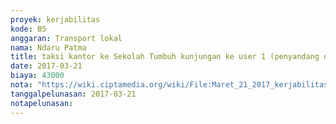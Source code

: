 ```yaml
---
proyek: kerjabilitas
kode: B5
anggaran: Transport lokal
nama: Ndaru Patma
title: taksi kantor ke Sekolah Tumbuh kunjungan ke user 1 (penyandang disabilitas)
date: 2017-03-21
biaya: 43000
nota: "https://wiki.ciptamedia.org/wiki/File:Maret_21_2017_kerjabilitas_B5_taksi_kantor_ke_sekolahTumbuh_ndaru.jpg"
tanggalpelunasan: 2017-03-21
notapelunasan:
---
```

